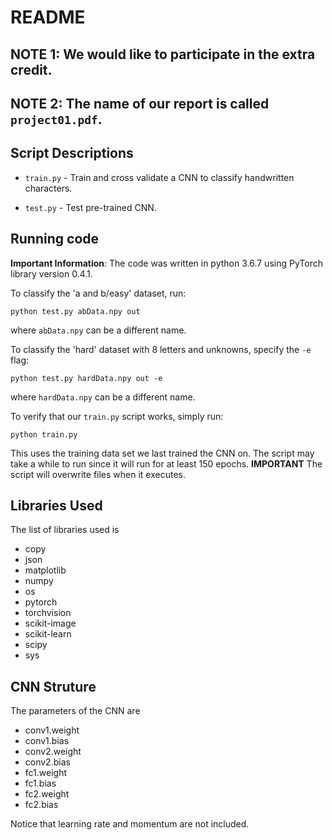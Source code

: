 # README

## NOTE 1: We would like to participate in the extra credit.
## NOTE 2: The name of our report is called `project01.pdf`.

## Script Descriptions

- `train.py` - Train and cross validate a CNN to classify handwritten characters.

- `test.py` - Test pre-trained CNN.

## Running code

**Important Information**: The code was written in python 3.6.7 using PyTorch
library version 0.4.1.

To classify the 'a and b/easy' dataset, run:

```
python test.py abData.npy out
```

where `abData.npy` can be a different name.

To classify the 'hard' dataset with 8 letters and unknowns, specify the `-e` flag:

```
python test.py hardData.npy out -e
```

where `hardData.npy` can be a different name.

To verify that our `train.py` script works, simply run:

```
python train.py
```

This uses the training data set we last trained the CNN on. The script may take
a while to run since it will run for at least 150 epochs. **IMPORTANT** The
script will overwrite files when it executes.

## Libraries Used

The list of libraries used is

- copy
- json
- matplotlib
- numpy
- os
- pytorch
- torchvision
- scikit-image
- scikit-learn
- scipy
- sys

## CNN Struture

The parameters of the CNN are

- conv1.weight
- conv1.bias
- conv2.weight
- conv2.bias
- fc1.weight
- fc1.bias
- fc2.weight
- fc2.bias

Notice that learning rate and momentum are not included.
